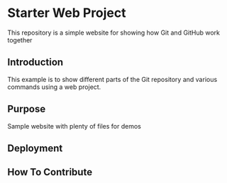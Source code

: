 # Starter Web Project

This repository is a simple website for showing how Git and GitHub work together

## Introduction

This example is to show different parts of the Git repository and various commands using a web project.

## Purpose

Sample website with plenty of files for demos

## Deployment

## How To Contribute